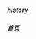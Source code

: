 ##### [history](http://hewei-github.github.io/histroy.html)         
##### [首页](http://hewei-github.github.io)






